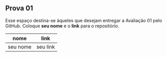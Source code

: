 ## Prova 01

Esse espaço destina-se àqueles que desejam entregar a Avaliação 01 pelo GitHub.
Coloque **seu nome** e o **link** para o repositório.

| nome | link |
| ---  | ---  |
| seu nome | seu link |